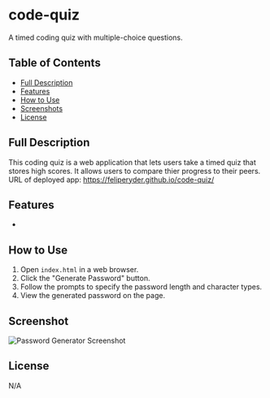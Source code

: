 # code-quiz
A timed coding quiz with multiple-choice questions.

## Table of Contents

- [Full Description](#full-description)
- [Features](#features)
- [How to Use](#how-to-use)
- [Screenshots](#screenshots)
- [License](#license)

## Full Description

This coding quiz is a web application that lets users take a timed quiz that stores high scores. It allows users to compare thier progress to their peers.
URL of deployed app:  https://feliperyder.github.io/code-quiz/

## Features

- 

## How to Use

1. Open `index.html` in a web browser.
2. Click the "Generate Password" button.
3. Follow the prompts to specify the password length and character types.
4. View the generated password on the page.

## Screenshot

![Password Generator Screenshot](./assets/password-generator-screenshot.png)

## License

N/A
